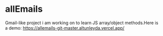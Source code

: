 # allEmails


Gmail-like project i am working on to learn JS array/object methods.Here is a demo: https://allemails-git-master.altunleyda.vercel.app/
